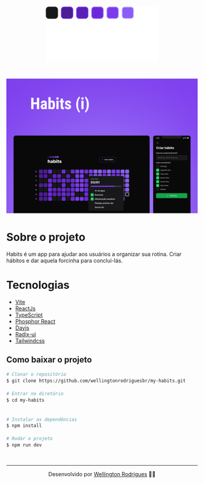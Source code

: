 <h1 align="center">
  <img src="./web/public/logo.svg">
</h1>

<h1 align="center">
  <img src="./web/public/Cover.png">
</h1>

# Sobre o projeto

<p>
  Habits é um app para ajudar aos usuários a organizar sua rotina. Criar hábitos e dar aquela forcinha para conclui-lás.
</p>

# Tecnologias

- [Vite](https://vitejs.dev/)
- [ReactJs](https://reactjs.org/)
- [TypeScript](https://www.typescriptlang.org/)
- [Phosphor React](https://github.com/phosphor-icons/phosphor-react)
- [Dayjs](https://day.js.org/)
- [Radix-ui](https://www.radix-ui.com/)
- [Tailwindcss](https://tailwindcss.com/)

## Como baixar o projeto

```bash
# Clonar o repositório
$ git clone https://github.com/wellingtonrodriguesbr/my-habits.git

# Entrar no diretório
$ cd my-habits


# Instalar as dependências
$ npm install

# Rodar o projeto
$ npm run dev
```

<br/>
<hr/>

<p align="center">Desenvolvido por <a href="https://www.linkedin.com/in/wellingtonrodriguesbr/" target="_blank">Wellington Rodrigues</a> ✌🏽</p>
